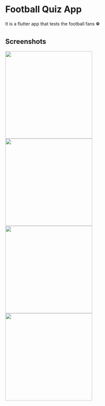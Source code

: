 # Football Quiz App

It is a flutter app that tests the football fans ⚽

## Screenshots
<img src = "https://user-images.githubusercontent.com/55586537/119958964-28db8300-bfc1-11eb-91bc-0a4f603c5a60.png" width = "275">          <img src = "https://user-images.githubusercontent.com/55586537/119959048-3ee94380-bfc1-11eb-9fe3-1a01d9b42b29.png" width = "275">
<img src = "https://user-images.githubusercontent.com/55586537/119959128-51637d00-bfc1-11eb-81a8-b51c0f2230ec.png" width = "275"> <img src = "https://user-images.githubusercontent.com/55586537/119959135-545e6d80-bfc1-11eb-8887-4d26a3787b32.png" width = "275">
